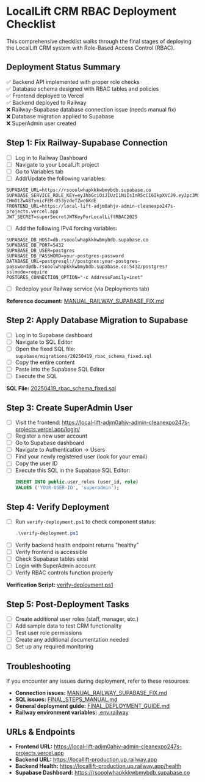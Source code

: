 # LocalLift CRM RBAC Deployment Checklist

This comprehensive checklist walks through the final stages of deploying the LocalLift CRM system with Role-Based Access Control (RBAC).

## Deployment Status Summary

✅ Backend API implemented with proper role checks  
✅ Database schema designed with RBAC tables and policies  
✅ Frontend deployed to Vercel  
✅ Backend deployed to Railway  
❌ Railway-Supabase database connection issue (needs manual fix)  
❌ Database migration applied to Supabase  
❌ SuperAdmin user created  

## Step 1: Fix Railway-Supabase Connection

- [ ] Log in to Railway Dashboard
- [ ] Navigate to your LocalLift project
- [ ] Go to Variables tab
- [ ] Add/Update the following variables:

```
SUPABASE_URL=https://rsooolwhapkkkwbmybdb.supabase.co
SUPABASE_SERVICE_ROLE_KEY=eyJhbGciOiJIUzI1NiIsInR5cCI6IkpXVCJ9.eyJpc3MiOiJzdXBhYmFzZSIsInJlZiI6InJzb29vbHdoYXBra2t3Ym15YmRiIiwicm9sZSI6InNlcnZpY2Vfcm9sZSIsImlhdCI6MTc0NDcwODU0NiwiZXhwIjoyMDYwMjg0NTQ2fQ.4z9OqyeU9-CHmDtZwA87ymicFEM-U53yzdeTZwc6KdE
FRONTEND_URL=https://local-lift-adjm0ahjv-admin-cleanexpo247s-projects.vercel.app
JWT_SECRET=superSecretJWTKeyForLocalLiftRBAC2025
```

- [ ] Add the following IPv4 forcing variables:

```
SUPABASE_DB_HOST=db.rsooolwhapkkkwbmybdb.supabase.co
SUPABASE_DB_PORT=5432
SUPABASE_DB_USER=postgres
SUPABASE_DB_PASSWORD=your-postgres-password
DATABASE_URL=postgresql://postgres:your-postgres-password@db.rsooolwhapkkkwbmybdb.supabase.co:5432/postgres?sslmode=require
POSTGRES_CONNECTION_OPTION="-c AddressFamily=inet"
```

- [ ] Redeploy your Railway service (via Deployments tab)

**Reference document:** [MANUAL_RAILWAY_SUPABASE_FIX.md](MANUAL_RAILWAY_SUPABASE_FIX.md)

## Step 2: Apply Database Migration to Supabase

- [ ] Log in to Supabase dashboard
- [ ] Navigate to SQL Editor
- [ ] Open the fixed SQL file: `supabase/migrations/20250419_rbac_schema_fixed.sql`
- [ ] Copy the entire content
- [ ] Paste into the Supabase SQL Editor
- [ ] Execute the SQL

**SQL File:** [20250419_rbac_schema_fixed.sql](supabase/migrations/20250419_rbac_schema_fixed.sql)

## Step 3: Create SuperAdmin User

- [ ] Visit the frontend: https://local-lift-adjm0ahjv-admin-cleanexpo247s-projects.vercel.app/login/
- [ ] Register a new user account
- [ ] Go to Supabase dashboard
- [ ] Navigate to Authentication → Users
- [ ] Find your newly registered user (look for your email)
- [ ] Copy the user ID
- [ ] Execute this SQL in the Supabase SQL Editor:
  ```sql
  INSERT INTO public.user_roles (user_id, role) 
  VALUES ('YOUR-USER-ID', 'superadmin');
  ```

## Step 4: Verify Deployment

- [ ] Run `verify-deployment.ps1` to check component status:
  ```powershell
  .\verify-deployment.ps1
  ```
- [ ] Verify backend health endpoint returns "healthy"
- [ ] Verify frontend is accessible
- [ ] Check Supabase tables exist
- [ ] Login with SuperAdmin account
- [ ] Verify RBAC controls function properly

**Verification Script:** [verify-deployment.ps1](verify-deployment.ps1)

## Step 5: Post-Deployment Tasks

- [ ] Create additional user roles (staff, manager, etc.)
- [ ] Add sample data to test CRM functionality
- [ ] Test user role permissions
- [ ] Create any additional documentation needed
- [ ] Set up any required monitoring

## Troubleshooting

If you encounter any issues during deployment, refer to these resources:

- **Connection issues:** [MANUAL_RAILWAY_SUPABASE_FIX.md](MANUAL_RAILWAY_SUPABASE_FIX.md)
- **SQL issues:** [FINAL_STEPS_MANUAL.md](FINAL_STEPS_MANUAL.md)
- **General deployment guide:** [FINAL_DEPLOYMENT_GUIDE.md](FINAL_DEPLOYMENT_GUIDE.md)
- **Railway environment variables:** [.env.railway](.env.railway)

## URLs & Endpoints

- **Frontend URL:** https://local-lift-adjm0ahjv-admin-cleanexpo247s-projects.vercel.app
- **Backend URL:** https://locallift-production.up.railway.app
- **Backend Health:** https://locallift-production.up.railway.app/health
- **Supabase Dashboard:** https://rsooolwhapkkkwbmybdb.supabase.co
